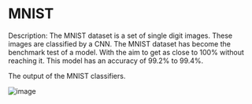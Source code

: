 # MNIST

Description: The MNIST dataset is a set of single digit images. These images are classified by a CNN.
             The MNIST dataset has become the benchmark test of a model. With the aim to get as close to 100% without
             reaching it. This model has an accuracy of 99.2% to 99.4%.
             
             
             
 
 The output of the MNIST classifiers.
 
![image](https://user-images.githubusercontent.com/45408401/113506759-a5606100-953e-11eb-98a0-ce7157e5013d.png)



